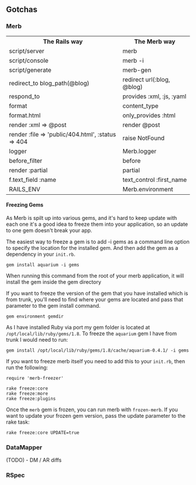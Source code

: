 ## Gotchas

### Merb
<table>
    <th>
        The Rails way
    </th>
    <th>
        The Merb way
    </th>
    <tr>
        <td>
            script/server
        </td>
        <td>
            merb
        </td>
    </tr>
    <tr>
        <td>
            script/console
        </td>
        <td>
            merb -i
        </td>
    </tr>
    <tr>
        <td>
            script/generate
        </td>
        <td>
            merb-gen
        </td>
    </tr>
    <tr>
        <td>
           redirect_to blog_path(@blog)
        </td>
        <td>
           redirect url(:blog, @blog)
        </td>
    </tr>
    <tr>
        <td>
           respond_to
        </td>
        <td>
           provides :xml, :js, :yaml
        </td>
    </tr>
    <tr>
        <td>
           format
        </td>
        <td>
           content_type
        </td>
    </tr>
    <tr>
        <td>
          format.html
        </td>
        <td>
           only_provides :html
        </td>
    </tr>
    <tr>
        <td>
           render :xml => @post
        </td>
        <td>
           render @post
        </td>
    </tr>
    <tr>
        <td>
          render :file => 'public/404.html', :status => 404
        </td>
        <td>
           raise NotFound
        </td>
    </tr>
    <tr>
        <td>
          logger
        </td>
        <td>
           Merb.logger
        </td>
    </tr>
    <tr>
        <td>
          before_filter
        </td>
        <td>
           before
        </td>
    </tr>
    <tr>
        <td>
          render :partial
        </td>
        <td>
           partial
        </td>
    </tr>
    <tr>
        <td>
          f.text_field :name
        </td>
        <td>
          text_control :first_name
        </td>
    </tr>
    <tr>
        <td>
          RAILS_ENV
        </td>
        <td>
          Merb.environment
        </td>
    </tr>    
</table>

#### Freezing Gems
As Merb is spilt up into various gems, and it's hard to keep update with each one it's a good idea to freeze them into your application, so an update to one gem doesn't break your app.

The easiest way to freeze a gem is to add -i gems as a command line option to specify the location for the installed gem. And then add the gem as a dependency in your `init.rb`.

    gem install aquarium -i gems

When running this command from the root of your merb application, it will install the gem inside the gem directory

If you want to freeze the version of the gem that you have installed which is from trunk, you'll need to find where your gems are located and pass that parameter to the gem install command.

    gem environment gemdir
    
As I have installed Ruby via port my gem folder is located at `/opt/local/lib/ruby/gems/1.8`.
To freeze the `aquarium` gem I have from trunk I would need to run:

    gem install /opt/local/lib/ruby/gems/1.8/cache/aquarium-0.4.1/ -i gems

If you want to freeze merb itself you need to add this to your `init.rb`, then run the following:

	require 'merb-freezer'
	
	rake freeze:core
	rake freeze:more
	rake freeze:plugins
	 
Once the `merb` gem is frozen, you can run merb with `frozen-merb`. If you want to update your frozen gem version, pass the update parameter to the rake task:

	rake freeze:core UPDATE=true

### DataMapper
(TODO) - DM / AR diffs

### RSpec